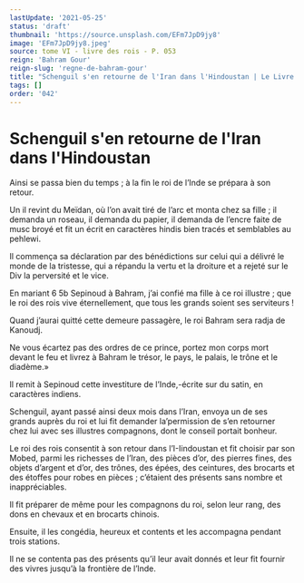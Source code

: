 ```yaml
---
lastUpdate: '2021-05-25'
status: 'draft'
thumbnail: 'https://source.unsplash.com/EFm7JpD9jy8'
image: 'EFm7JpD9jy8.jpeg'
source: tome VI - livre des rois - P. 053
reign: 'Bahram Gour'
reign-slug: 'regne-de-bahram-gour'
title: "Schenguil s'en retourne de l'Iran dans l'Hindoustan | Le Livre des Rois | Shâhnâmeh"
tags: []
order: '042'
---
```


# Schenguil s'en retourne de l'Iran dans l'Hindoustan

Ainsi se passa bien du temps ; à la fin le roi de l’Inde se prépara à son retour.

Un il revint du Meïdan, où l’on avait tiré de l’arc et monta chez sa fille ; il demanda un roseau, il demanda du papier, il demanda de l’encre faite de musc broyé et fit un écrit en caractères hindis bien tracés et semblables au pehlewi.

Il commença sa déclaration par des bénédictions sur celui qui a délivré le monde de la tristesse, qui a répandu la vertu et la droiture et a rejeté sur le Div la perversité et le vice.

En mariant 6
5b Sepinoud à Bahram, j’ai confié ma fille à ce roi illustre ; que le roi des rois vive éternellement, que tous les grands soient ses serviteurs !

Quand j’aurai quitté cette demeure passagère, le roi Bahram sera radja de Kanoudj.

Ne vous écartez pas des ordres de ce prince, portez mon corps mort devant le feu et livrez à Bahram le trésor, le pays, le palais, le trône et le diadème.»

Il remit à Sepinoud cette investiture de l’Inde,-écrite sur du satin, en caractères indiens.

Schenguil, ayant passé ainsi deux mois dans l’Iran, envoya un de ses grands auprès du roi et lui fit demander la’permission de s’en retourner chez lui avec ses illustres compagnons, dont le conseil portait bonheur.

Le roi des rois consentit à son retour dans l’I-Iindoustan et fit choisir par son Mobed, parmi les richesses de l’Iran, des pièces d’or, des pierres fines, des objets d’argent et d’or, des trônes, des épées, des ceintures, des brocarts et des étoffes pour robes en pièces ; c’étaient des présents sans nombre et inappréciables.

Il fit préparer de même pour les compagnons du roi, selon leur rang, des dons en chevaux et en brocarts chinois.

Ensuite, il les congédia, heureux et contents et les accompagna pendant trois stations.

Il ne se contenta pas des présents qu’il leur avait donnés et leur fit fournir des vivres jusqu’à la frontière de l’lnde.

